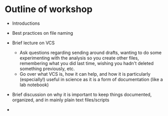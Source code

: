 # Outline of workshop #

* Introductions

* Best practices on file naming

* Brief lecture on VCS
    * Ask questions regarding sending around drafts, wanting to do
      some experimenting with the analysis so you create other files,
      remembering what you did last time, wishing you hadn't deleted
      something previously, etc.
    * Go over what VCS is, how it can help, and how it is particularly
      (especially!) useful in science as it is a form of
      documentation (like a lab notebook)

* Brief discussion on why it is important to keep things documented,
  organized, and in mainly plain text files/scripts

* 
